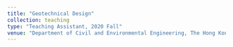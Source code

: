 ```yaml
---
title: "Geotechnical Design"
collection: teaching
type: "Teaching Assistant, 2020 Fall"
venue: "Department of Civil and Environmental Engineering, The Hong Kong Polytechnic University, Hong Kong SAR"
---
```

